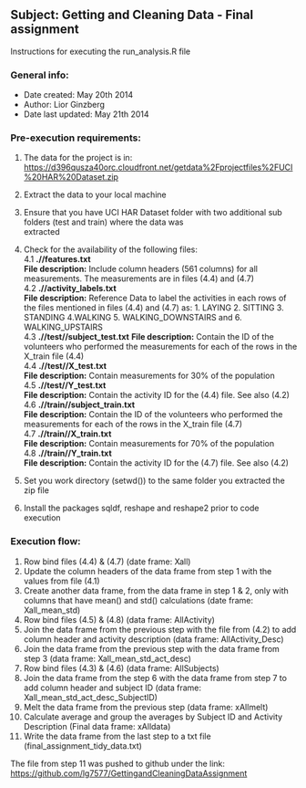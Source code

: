 ## Subject: Getting and Cleaning Data - Final assignment

Instructions for executing the run_analysis.R file

### General info:
*	Date created: May 20th 2014
*	Author: Lior Ginzberg
*	Date last updated: May 21th 2014

### Pre-execution requirements:

1. The data for the project is in: https://d396qusza40orc.cloudfront.net/getdata%2Fprojectfiles%2FUCI%20HAR%20Dataset.zip       
2. Extract the data to your local machine            
3. Ensure that you have UCI HAR Dataset folder with two additional sub folders (test and train) where the data was      
    extracted          
4. Check for the availability of the following files:    
4.1 **.//features.txt**      
   	  **File description:** Include column headers (561 columns) for all measurements. The measurements are in files (4.4)          and (4.7)              
4.2 **.//activity_labels.txt**        
      **File description:** Reference Data to label the activities in each rows of the files mentioned in files (4.4) and 
      (4.7) as: 1. LAYING 2. SITTING 3. STANDING 4.WALKING 5. WALKING_DOWNSTAIRS and 6. WALKING_UPSTAIRS    
4.3 **.//test//subject_test.txt** 
      **File description:** Contain the ID of the volunteers who performed the measurements for each of the rows in the 
      X_train file (4.4)      
4.4 **.//test//X_test.txt**       
      **File description:** Contain measurements for 30% of the population        
4.5 **.//test//Y_test.txt**       
      **File description:** Contain the activity ID for the (4.4) file. See also (4.2)     
4.6 **.//train//subject_train.txt**       
      **File description:** Contain the ID of the volunteers who performed the measurements for each of the rows in the 
      X_train file (4.7)      
4.7 **.//train//X_train.txt**     
      **File description:** Contain measurements for 70% of the population        
4.8 **.//train//Y_train.txt**     
      **File description:** Contain the activity ID for the (4.7) file. See also (4.2)     

5. Set you work directory (setwd()) to the same folder you extracted the zip file      
5. Install the packages sqldf, reshape and reshape2 prior to code execution        

### Execution flow:

1.	Row bind files (4.4) & (4.7) (date frame: Xall)  
2.	Update the column headers of the data frame from step 1 with the values from file (4.1)            
3.	Create another data frame, from the data frame in step 1 & 2, only with columns that have mean() and std() 
    calculations (date frame: Xall_mean_std)        
4.	Row bind files (4.5) & (4.8) (data frame: AllActivity)  
5.	Join the data frame from the previous step with the file from (4.2) to add column header and activity description 
    (data frame: AllActivity_Desc)  
6.	Join the data frame from the previous step with the data frame from step 3 (data frame: Xall_mean_std_act_desc)  
7.	Row bind files (4.3) & (4.6) (data frame: AllSubjects)    
8.	Join the data frame from the step 6 with the data frame from step 7 to add column header and subject ID (data 
    frame: Xall_mean_std_act_desc_SubjectID)        
9.	Melt the data frame from the previous step (data frame: xAllmelt)       
10.	Calculate average and group the averages by Subject ID and Activity Description (Final data frame: xAlldata)    
11.	Write the data frame from the last step to a txt file (final_assignment_tidy_data.txt)  

The file from step 11 was pushed to github under the link: https://github.com/lg7577/GettingandCleaningDataAssignment   

